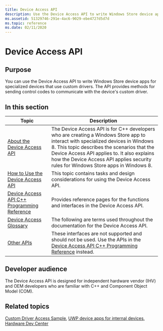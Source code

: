 ```yaml
---
title: Device Access API
description: Use the Device Access API to write Windows Store device apps for specialized devices that use custom drivers.
ms.assetid: 51329746-291e-4ac6-9029-ebe4727d5d7d
ms.topic: reference
ms.date: 02/11/2020
---
```


# Device Access API

## Purpose

You can use the Device Access API to write Windows Store device apps for specialized devices that use custom drivers. The API provides methods for sending control codes to communicate with the device's custom driver.

## In this section

| Topic | Description |
|---|---|
| [About the Device Access API](about-the-device-access-api.md)<br/> | The Device Access API is for C++ developers who are creating a Windows Store app to interact with specialized devices in Windows 8. This topic describes the scenarios that the Device Access API applies to. It also explains how the Device Access API applies security rules for Windows Store apps in Windows 8.<br/> |
| [How to Use the Device Access API](using-the-device-access-api.md)<br/> | This topic contains tasks and design considerations for using the Device Access API.<br/> |
| [Device Access API C++ Programming Reference](device-access-api-c---programming-reference.md)<br/> | Provides reference pages for the functions and interfaces in the Device Access API.<br/> |
| [Device Access Glossary](deviceaccess-glossary.md)<br/> | The following are terms used throughout the documentation for the Device Access API.<br/> |
| [Other APIs](other-apis.md)<br/> | These interfaces are not supported and should not be used. Use the APIs in the [Device Access API C++ Programming Reference](device-access-api-c---programming-reference.md) instead.<br/> |

## Developer audience

The Device Access API is designed for independent hardware vendor (IHV) and OEM developers who are familiar with C++ and Component Object Model (COM).

## Related topics

[Custom Driver Access Sample](https://github.com/microsoftarchive/msdn-code-gallery-microsoft/tree/411c271e537727d737a53fa2cbe99eaecac00cc0/Official%20Windows%20Platform%20Sample/Custom%20driver%20access%20sample), [UWP device apps for internal devices](/windows-hardware/drivers/devapps/uwp-device-apps-for-specialized-devices), [Hardware Dev Center](/windows-hardware/drivers/)
